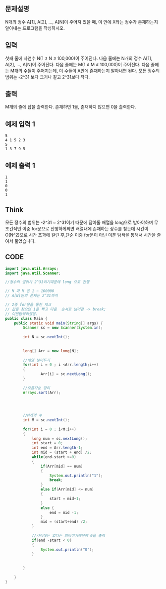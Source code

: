 ## 문제설명

N개의 정수 A[1], A[2], …, A[N]이 주어져 있을 때, 이 안에 X라는 정수가 존재하는지 알아내는 프로그램을 작성하시오.





## 입력

첫째 줄에 자연수 N(1 ≤ N ≤ 100,000)이 주어진다. 다음 줄에는 N개의 정수 A[1], A[2], …, A[N]이 주어진다. 다음 줄에는 M(1 ≤ M ≤ 100,000)이 주어진다. 다음 줄에는 M개의 수들이 주어지는데, 이 수들이 A안에 존재하는지 알아내면 된다. 모든 정수의 범위는 -2^31 보다 크거나 같고 2^31보다 작다.



## 출력

M개의 줄에 답을 출력한다. 존재하면 1을, 존재하지 않으면 0을 출력한다.



## 예제 입력 1 

```
5
4 1 5 2 3
5
1 3 7 9 5
```

## 예제 출력 1 

```
1
1
0
0
1
```



## Think

모든 정수의 범위는 -2^31 ~ 2^31이기 때문에 담아둘 배열을 long으로 받아야하며 무조건적인 이중 for문으로 진행하게되면 배열내에 존재하는 상수를 찾는데 시간이 O(N^2)으로 시간 초과에 걸린 후,단순 이중 for문이 아닌 이분 탐색을 통해서 시간을 줄여서 풀었습니다.



## CODE

```java
import java.util.Arrays;
import java.util.Scanner;

//정수의 범위가 2^31이기때문에 long 으로 진행

// N 과 M 은 1 ~ 100000
// A[N]안의 존재는 2^31까지

// 2중 for문을 통한 체크
// 값을 찾으면 1을 찍고 다음  순서로 넘어감 -> break;
// 이분탐색이였음.
public class Main {
	public static void main(String[] args) {
		Scanner sc = new Scanner(System.in);
		
		int N = sc.nextInt();
		
		
		long[] Arr = new long[N];
		
		//배열 넣어두기
		for(int i = 0 ; i <Arr.length;i++)
		{
				Arr[i] = sc.nextLong();
		}
		
		//오름차순 정리
		Arrays.sort(Arr);
		

		
		
		//M개의 수
		int M = sc.nextInt();
		
		for(int i = 0 ; i<M;i++)
		{
			long num = sc.nextLong();
			int start = 0;
			int end = Arr.length-1;
			int mid = (start + end) /2;
			while(end-start >=0)
			{
				if(Arr[mid] == num)
				{
					System.out.println("1");
					break;
				}
				else if(Arr[mid] <= num)
				{
					start = mid+1;
				}
				else {
					end = mid -1;
				}
				mid = (start+end) /2;
			}
            
            //사이에는 없다는 의미이기때문에 0을 출력
			if(end -start < 0)
			{
				System.out.println("0");
			}
			
			
		}
		
	}
}
```

